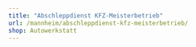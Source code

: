 ```yaml
---
title: "Abschleppdienst KFZ-Meisterbetrieb"
url: /mannheim/abschleppdienst-kfz-meisterbetrieb/
shop: Autowerkstatt
---
```

